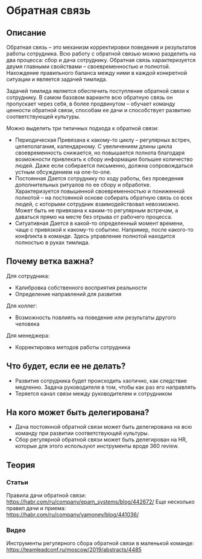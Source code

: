 # Обратная связь
## Описание
Обратная связь – это механизм корректировки поведения и результатов работы сотрудника. Всю работу с обратной связью можно разделить на два процесса: сбор и дача сотруднику. Обратная связь характеризуется двумя главными свойствами – своевременностью и полнотой. Нахождение правильного баланса между ними в каждой конкретной ситуации и является задачей тимлида. 

Задачей тимлида является обеспечить поступление обратной связи к сотруднику. В самом базовом варианте всю обратную связь он пропускает через себя, в более продвинутом – обучает команду ценности обратной связи, способам ее дачи и способствует развитию соответствующей культуры.

Можно выделить три типичных подхода к обратной связи:
- Периодическая
  Привязана к какому-то циклу – регулярных встреч, целеполагания, календарному. С увеличением длины цикла своевременность снижается, но повышается полнота благодаря возможности привлекать к сбору информации большее количество людей.
  Даже если собирается письменно, должна сопровождаться устным обсуждением на one-to-one.
- Постоянная
  Дается сотруднику по ходу работы, без проведения дополнительных ритуалов по ее сбору и обработке. Характеризуется повышенной своевременностью и пониженной полнотой – на постоянной основе собирать обратную связь со всех людей, с которыми сотрудник взаимодействовал невозможно.
  Может быть не привязана к каким-то регулярным встречам, а даваться прямо на месте без отрыва от рабочего процесса.
- Ситуативная
  Дается в какой-то определенный момент времени, чаще с привязкой к какому-то событию. Например, после какого-то конфликта в команде. Здесь управление полнотой находится полностью в руках тимлида.

## Почему ветка важна?
Для сотрудника:
- Калибровка собственного восприятия реальности
- Определение направлений для развития

Для коллег:
- Возможность повлиять на поведение или результаты другого человека

Для менеджера:
- Корректировка методов работы сотрудника

## Что будет, если ее не делать?
- Развитие сотрудника будет происходить хаотично, как следствие медленно. Задача руководителя в том, чтобы как раз его направлять
- Теряется канал связи между руководителем и сотрудником

## На кого может быть делегирована?
- Дача постоянной обратной связи может быть делегирована на всю команду при развитии соответствующей культуры.
- Сбор регулярной обратной связи может быть делегирован на HR, которые для этого используют инструменты вроде 360 review.

## Теория
### Статьи
Правила дачи обратной связи: https://habr.com/ru/company/epam_systems/blog/442672/
Еще несколько правил дачи и приема: https://habr.com/ru/company/yamoney/blog/441036/

### Видео
Инструменты регулярного сбора обратной связи в маленькой команде: https://teamleadconf.ru/moscow/2019/abstracts/4485
